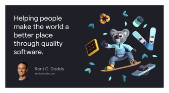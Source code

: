 <a href="https://kentcdodds.com">
  <img
    alt="Helping people make the world a better place through quality software"
    src="https://raw.githubusercontent.com/kentcdodds/kentcdodds/main/image.png"
  />
</a>
